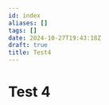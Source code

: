 ```yaml
---
id: index
aliases: []
tags: []
date: 2024-10-27T19:43:18Z
draft: true
title: Test4
---
```


# Test 4
